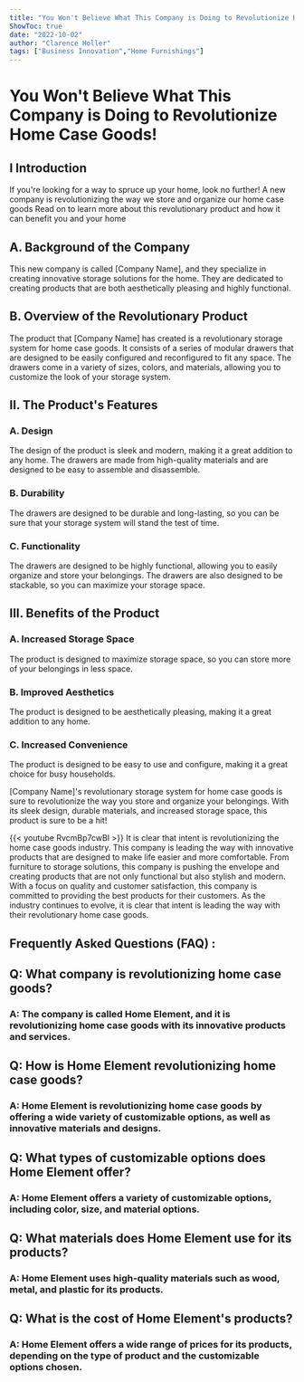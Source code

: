```yaml
---
title: "You Won't Believe What This Company is Doing to Revolutionize Home Case Goods!"
ShowToc: true 
date: "2022-10-02"
author: "Clarence Holler" 
tags: ["Business Innovation","Home Furnishings"]
---
```

# You Won't Believe What This Company is Doing to Revolutionize Home Case Goods!

## I Introduction 
If you're looking for a way to spruce up your home, look no further! A new company is revolutionizing the way we store and organize our home case goods Read on to learn more about this revolutionary product and how it can benefit you and your home

## A. Background of the Company
This new company is called [Company Name], and they specialize in creating innovative storage solutions for the home. They are dedicated to creating products that are both aesthetically pleasing and highly functional. 

## B. Overview of the Revolutionary Product
The product that [Company Name] has created is a revolutionary storage system for home case goods. It consists of a series of modular drawers that are designed to be easily configured and reconfigured to fit any space. The drawers come in a variety of sizes, colors, and materials, allowing you to customize the look of your storage system. 

## II. The Product's Features

### A. Design
The design of the product is sleek and modern, making it a great addition to any home. The drawers are made from high-quality materials and are designed to be easy to assemble and disassemble. 

### B. Durability
The drawers are designed to be durable and long-lasting, so you can be sure that your storage system will stand the test of time.

### C. Functionality
The drawers are designed to be highly functional, allowing you to easily organize and store your belongings. The drawers are also designed to be stackable, so you can maximize your storage space.

## III. Benefits of the Product

### A. Increased Storage Space
The product is designed to maximize storage space, so you can store more of your belongings in less space. 

### B. Improved Aesthetics
The product is designed to be aesthetically pleasing, making it a great addition to any home. 

### C. Increased Convenience
The product is designed to be easy to use and configure, making it a great choice for busy households. 

[Company Name]'s revolutionary storage system for home case goods is sure to revolutionize the way you store and organize your belongings. With its sleek design, durable materials, and increased storage space, this product is sure to be a hit!

{{< youtube RvcmBp7cwBI >}} 
It is clear that intent is revolutionizing the home case goods industry. This company is leading the way with innovative products that are designed to make life easier and more comfortable. From furniture to storage solutions, this company is pushing the envelope and creating products that are not only functional but also stylish and modern. With a focus on quality and customer satisfaction, this company is committed to providing the best products for their customers. As the industry continues to evolve, it is clear that intent is leading the way with their revolutionary home case goods.

## Frequently Asked Questions (FAQ) :
<h2>Q: What company is revolutionizing home case goods?</h2>

<h3>A: The company is called Home Element, and it is revolutionizing home case goods with its innovative products and services.</h3>

<h2>Q: How is Home Element revolutionizing home case goods?</h2>

<h3>A: Home Element is revolutionizing home case goods by offering a wide variety of customizable options, as well as innovative materials and designs.</h3>

<h2>Q: What types of customizable options does Home Element offer?</h2>

<h3>A: Home Element offers a variety of customizable options, including color, size, and material options.</h3>

<h2>Q: What materials does Home Element use for its products?</h2>

<h3>A: Home Element uses high-quality materials such as wood, metal, and plastic for its products.</h3>

<h2>Q: What is the cost of Home Element's products?</h2>

<h3>A: Home Element offers a wide range of prices for its products, depending on the type of product and the customizable options chosen.</h3>



